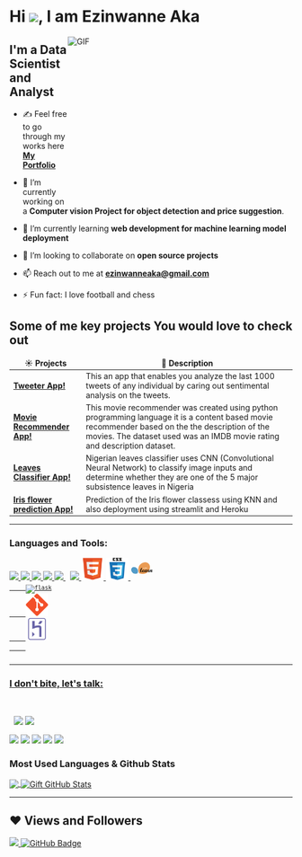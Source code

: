 <h1 align="left">Hi <img src="https://raw.githubusercontent.com/MartinHeinz/MartinHeinz/master/wave.gif" width="30px">, I am Ezinwanne Aka</h1>

<img align="right" alt="GIF" src="https://images.unsplash.com/photo-1620712943543-bcc4688e7485?ixlib=rb-1.2.1&ixid=MnwxMjA3fDB8MHxzZWFyY2h8MTV8fGRhdGElMjBzY2llbmNlfGVufDB8fDB8fA%3D%3D&auto=format&fit=crop&w=600&q=60" width="400" height="300" />

## I'm a Data Scientist and Analyst
- ✍ Feel free to go through my works here **[My Portfolio](https://github.com/Chinemelu4?tab=repositories)**
 
- 🔭 I’m currently working on a **Computer vision Project for object detection and price suggestion**.
 
- 🌱 I’m currently learning **web development for machine learning model deployment**
 
- 👯 I’m looking to collaborate on **open source projects**
 
- 📫 Reach  out to me at  **ezinwanneaka@gmail.com**
 
- ⚡ Fun fact: I love football and chess

<h2>Some of me key projects You would love to check out</h2>
<table>
  <thead align="center">
    <tr border: none;>
      <td><b>☀️ Projects</b></td>
      <td><b>💬 Description</b></td>
    </tr>
  </thead>
  <tbody>
     <tr>
      <td><a href="https://github.com/Chinemelu4/tweet-stalker-app"><b>Tweeter App!</b></a></td>
      <td> This an app that enables you analyze the last 1000 tweets of any individual by caring out sentimental analysis on the tweets.</td>
    </tr>
    <tr>
    <tr>
      <td><a href="https://github.com/Chinemelu4/Movie-Recommender"><b>Movie Recommender App!</b></a></td>
      <td>This movie recommender was created using python programming language it is a content based movie recommender based on the the description of the movies. The dataset used was an IMDB movie rating and description dataset.
</td>
    </tr>
    <tr>
      <td><a href="https://github.com/Chinemelu4/Naija_leaf"><b>Leaves Classifier App!</b></a></td>
      <td> Nigerian leaves classifier uses CNN (Convolutional Neural Network) to classify image inputs and determine whether they are one of the 5 major subsistence leaves in Nigeria </td>
    </tr>
    <tr>
      <td><a href="https://github.com/Chinemelu4/Streamlit-iris-app"><b>Iris flower prediction App!</b></a></td>
      <td>Prediction of the Iris flower classess using KNN and also deployment using streamlit and Heroku</td>
    </tr>
  </tbody>
</table>

-----
### Languages and Tools:

<p align="left"> 
    <a href="https://www.tableau.com/" target="_blank"> <img src="https://img.icons8.com/color/48/000000/tableau-software.png"/> </a>
    <a href="https://app.powerbi.com" target="_blank"> <img src="https://img.icons8.com/color/48/000000/power-bi.png"/> </a>
    <a href="https://www.python.org" target="_blank"> <img src="https://img.icons8.com/color/48/000000/python.png"/> </a> 
    <a href="https://www.python.org" target="_blank"> <img src="https://img.icons8.com/color/48/000000/ms-excel.png"/> </a>  
    <a style="padding-right:8px;" href="https://www.mysql.com/" target="_blank"> <img src="https://img.icons8.com/fluent/50/000000/mysql-logo.png"/> </a> 
    <a style="padding-right:8px;" href="https://www.tensorflow.org/"><img src="https://img.icons8.com/color/96/000000/tensorflow.png"/>   
    <code><img height="40" src="https://raw.githubusercontent.com/devicons/devicon/master/icons/html5/html5-original.svg" title="html5"></code>
    <code><img height="40" src="https://raw.githubusercontent.com/devicons/devicon/master/icons/css3/css3-original-wordmark.svg" title="css3"></code>
    <code><img height="40" src="https://raw.githubusercontent.com/github/explore/80688e429a7d4ef2fca1e82350fe8e3517d3494d/topics/scikit-learn/scikit-learn.png" title="sklearn">
    <code><img height="40" src="https://www.vectorlogo.zone/logos/pocoo_flask/pocoo_flask-icon.svg" title="flask"></code>
    <code><img height="40" src="https://raw.githubusercontent.com/devicons/devicon/master/icons/git/git-original.svg" title="git"></code>
    <code><img height="40" src="https://raw.githubusercontent.com/devicons/devicon/master/icons/heroku/heroku-original.svg" title="heroku"></code>
    </code>

  <h3></h3> 
</p>

-----
### I don't bite, let's talk:
<a href = "https://www.linkedin.com/in/ezinwanne-chinemelu-aka-97b187120/"><img src="https://img.icons8.com/fluent/48/000000/linkedin.png"/></a>
<a href = "https://twitter.com/aka_chineme"><img src="https://img.icons8.com/fluent/48/000000/twitter.png"/></a>
<br />



[![](https://raw.githubusercontent.com/Chinemelu4/Chinemelu4/main/profile-summary-card-output/monokai/0-profile-details.svg)](https://github.com/vn7n24fzkq/github-profile-summary-cards)
[![](https://raw.githubusercontent.com/Chinemelu4/Chinemelu4/main/profile-summary-card-output/monokai/1-repos-per-language.svg)](https://github.com/vn7n24fzkq/github-profile-summary-cards) [![](https://raw.githubusercontent.com/Chinemelu4/Chinemelu4/main/profile-summary-card-output/monokai/2-most-commit-language.svg)](https://github.com/vn7n24fzkq/github-profile-summary-cards)
[![](https://raw.githubusercontent.com/Chinemelu4/Chinemelu4/main/profile-summary-card-output/monokai/3-stats.svg)](https://github.com/vn7n24fzkq/github-profile-summary-cards) [![](https://raw.githubusercontent.com/Chinemelu4/Chinemelu4/main/profile-summary-card-output/monokai/4-productive-time.svg)](https://github.com/vn7n24fzkq/github-profile-summary-cards)
 
 ###  Most Used Languages & Github Stats

<a href="https://github.com/Chinemelu4/Chinemelu4">
  <img align="center" src="https://github-readme-stats.vercel.app/api/top-langs/?username=Chinemelu4&hide=java,html&title_color=ffffff&text_color=c9cacc&icon_color=2bbc8a&bg_color=1d1f21" />
</a>
    
<a href="https://github.com/Chinemelu4/Chinemelu4">
  <img align="center" src="https://github-readme-stats.vercel.app/api?username=Chinemelu4&show_icons=true&line_height=27&count_private=true&title_color=ffffff&text_color=c9cacc&icon_color=2bbc8a&bg_color=1d1f21" alt="Gift GitHub Stats" />
</a>
 
 
-----
## ❤ Views and Followers
<a href="https://github.com/Meghna-DAS/github-profile-views-counter">
    <img src="https://komarev.com/ghpvc/?username=Chinemelu4">
</a>
<a href="https://github.com/Chinemelu4?tab=followers"><img src="https://img.shields.io/github/followers/Chinemelu4?label=Followers&style=social" alt="GitHub Badge"></a>

